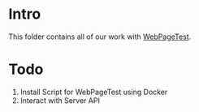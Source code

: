 # Intro
This folder contains all of our work with [WebPageTest](https://github.com/WPO-Foundation/webpagetest). 

# Todo 
1. Install Script for WebPageTest using Docker
2. Interact with Server API